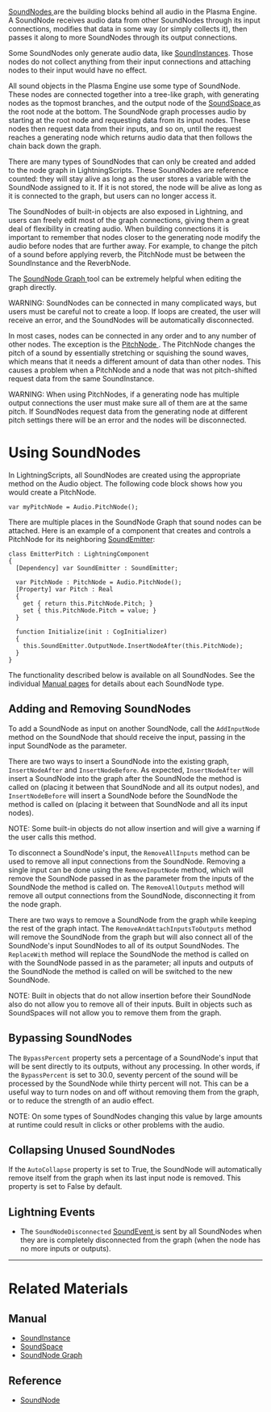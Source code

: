 
[ SoundNodes ](https://github.com/PlasmaEngine/PlasmaDocs/blob/master/code_reference/class_reference/soundnode.markdown) are the building blocks behind all audio in the Plasma Engine. A SoundNode receives audio data from other SoundNodes through its input connections, modifies that data in some way (or simply collects it), then passes it along to more SoundNodes through its output connections.

Some SoundNodes only generate audio data, like [SoundInstances](https://github.com/PlasmaEngine/PlasmaDocs/blob/master/plasma_editor_documentation/plasmamanual/audio/soundnode/soundinstance.markdown). Those nodes do not collect anything from their input connections and attaching nodes to their input would have no effect.

All sound objects in the Plasma Engine use some type of SoundNode. These nodes are connected together into a tree-like graph, with generating nodes as the topmost branches, and the output node of the [SoundSpace ](https://github.com/PlasmaEngine/PlasmaDocs/blob/master/plasma_editor_documentation/plasmamanual/audio/soundnode/soundspace.markdown) as the root node at the bottom. The SoundNode graph processes audio by starting at the root node and requesting data from its input nodes. These nodes then request data from their inputs, and so on, until the request reaches a generating node which returns audio data that then follows the chain back down the graph. 

There are many types of SoundNodes that can only be created and added to the node graph in LightningScripts. These SoundNodes are reference counted: they will stay alive as long as the user stores a variable with the SoundNode assigned to it. If it is not stored, the node will be alive as long as it is connected to the graph, but users can no longer access it. 

The SoundNodes of built-in objects are also exposed in Lightning, and users can freely edit most of the graph connections, giving them a great deal of flexibility in creating audio. When building connections it is important to remember that nodes closer to the generating node modify the audio before nodes that are further away. For example, to change the pitch of a sound before applying reverb, the PitchNode must be between the SoundInstance and the ReverbNode. 

The [SoundNode Graph ](https://github.com/PlasmaEngine/PlasmaDocs/blob/master/plasma_editor_documentation/plasmamanual/audio/soundnode/soundnode_graph.markdown) tool can be extremely helpful when editing the graph directly.

WARNING: SoundNodes can be connected in many complicated ways, but users must be careful not to create a loop. If loops are created, the user will receive an error, and the SoundNodes will be automatically disconnected.

In most cases, nodes can be connected in any order and to any number of other nodes. The exception is the [PitchNode ](https://github.com/PlasmaEngine/PlasmaDocs/blob/master/plasma_editor_documentation/plasmamanual/audio/soundnode/pitchnode.markdown). The PitchNode changes the pitch of a sound by essentially stretching or squishing the sound waves, which means that it needs a different amount of data than other nodes. This causes a problem when a PitchNode and a node that was not pitch-shifted request data from the same SoundInstance.

WARNING: When using PitchNodes, if a generating node has multiple output connections the user must make sure all of them are at the same pitch. If SoundNodes request data from the generating node at different pitch settings there will be an error and the nodes will be disconnected.

 # Using SoundNodes

In LightningScripts, all SoundNodes are created using the appropriate method on the Audio object. The following code block shows how you would create a PitchNode.
```lang=csharp
var myPitchNode = Audio.PitchNode();
```

There are multiple places in the SoundNode Graph that sound nodes can be attached.  Here is an example of a component that creates and controls a PitchNode for its neighboring [SoundEmitter](https://github.com/PlasmaEngine/PlasmaDocs/blob/master/plasma_editor_documentation/plasmamanual/audio/soundemitter.markdown):
```lang=csharp
class EmitterPitch : LightningComponent
{
  [Dependency] var SoundEmitter : SoundEmitter;
  
  var PitchNode : PitchNode = Audio.PitchNode();
  [Property] var Pitch : Real
  {
    get { return this.PitchNode.Pitch; }
    set { this.PitchNode.Pitch = value; }
  }
  
  function Initialize(init : CogInitializer)
  {
    this.SoundEmitter.OutputNode.InsertNodeAfter(this.PitchNode);
  }
}
```

The functionality described below is available on all SoundNodes. See the individual [Manual pages](https://github.com/PlasmaEngine/PlasmaDocs/blob/master/plasma_editor_documentation/plasmamanual/audio/soundnode.markdown) for details about each SoundNode type.

 ## Adding and Removing SoundNodes 

To add a SoundNode as input on another SoundNode, call the `AddInputNode` method on the SoundNode that should receive the input, passing in the input SoundNode as the parameter.

There are two ways to insert a SoundNode into the existing graph, `InsertNodeAfter` and `InsertNodeBefore`. As expected, `InsertNodeAfter` will insert a SoundNode into the graph after the SoundNode the method is called on (placing it between that SoundNode and all its output nodes), and `InsertNodeBefore` will insert a SoundNode before the SoundNode the method is called on (placing it between that SoundNode and all its input nodes).

NOTE: Some built-in objects do not allow insertion and will give a warning if the user calls this method. 

To disconnect a SoundNode's input, the `RemoveAllInputs` method can be used to remove all input connections from the SoundNode. Removing a single input can be done using the `RemoveInputNode` method, which will remove the SoundNode passed in as the parameter from the inputs of the SoundNode the method is called on. The `RemoveAllOutputs` method will remove all output connections from the SoundNode, disconnecting it from the node graph. 

There are two ways to remove a SoundNode from the graph while keeping the rest of the graph intact. The `RemoveAndAttachInputsToOutputs` method will remove the SoundNode from the graph but will also connect all of the SoundNode's input SoundNodes to all of its output SoundNodes. The `ReplaceWith` method will replace the SoundNode the method is called on with the SoundNode passed in as the parameter; all inputs and outputs of the SoundNode the method is called on will be switched to the new SoundNode.

NOTE: Built in objects that do not allow insertion before their SoundNode also do not allow you to remove all of their inputs. Built in objects such as  SoundSpaces will not allow you to remove them from the graph.

 ## Bypassing SoundNodes

The `BypassPercent` property sets a percentage of a SoundNode's input that will be sent directly to its outputs, without any processing. In other words, if the `BypassPercent` is set to 30.0, seventy percent of the sound will be processed by the SoundNode while thirty percent will not. This can be a useful way to turn nodes on and off without removing them from the graph, or to reduce the strength of an audio effect.

NOTE: On some types of SoundNodes changing this value by large amounts at runtime could result in clicks or other problems with the audio. 

 ## Collapsing Unused SoundNodes

If the `AutoCollapse` property is set to True, the SoundNode will automatically remove itself from the graph when its last input node is removed. This property is set to False by default. 

 ## Lightning Events

- The `SoundNodeDisconnected` [ SoundEvent ](https://github.com/PlasmaEngine/PlasmaDocs/blob/master/code_reference/class_reference/soundevent.markdown) is sent by all SoundNodes when they are is completely disconnected from the graph (when the node has no more inputs or outputs).

---
 # Related Materials

 ## Manual

- [SoundInstance ](https://github.com/PlasmaEngine/PlasmaDocs/blob/master/plasma_editor_documentation/plasmamanual/audio/soundnode/soundinstance.markdown)
- [SoundSpace ](https://github.com/PlasmaEngine/PlasmaDocs/blob/master/plasma_editor_documentation/plasmamanual/audio/soundnode/soundspace.markdown)
- [SoundNode Graph ](https://github.com/PlasmaEngine/PlasmaDocs/blob/master/plasma_editor_documentation/plasmamanual/audio/soundnode/soundnode_graph.markdown)

 ## Reference

- [ SoundNode ](https://github.com/PlasmaEngine/PlasmaDocs/blob/master/code_reference/class_reference/soundnode.markdown) 

 